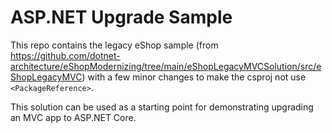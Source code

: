 # ASP.NET Upgrade Sample

This repo contains the legacy eShop sample (from https://github.com/dotnet-architecture/eShopModernizing/tree/main/eShopLegacyMVCSolution/src/eShopLegacyMVC) with a few minor changes to make the csproj not use `<PackageReference>`.

This solution can be used as a starting point for demonstrating upgrading an MVC app to ASP.NET Core.